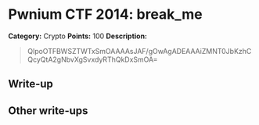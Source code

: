 # Pwnium CTF 2014: break_me

**Category:** Crypto
**Points:** 100
**Description:**
> QlpoOTFBWSZTWTxSmOAAAAsJAF/gOwAgADEAAAiZMNT0JbKzhCQcyQtA2gNbvXgSvxdyRThQkDxSmOA=

## Write-up


## Other write-ups


